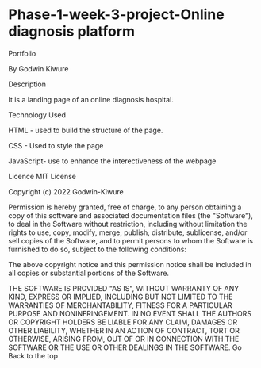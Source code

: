 # Phase-1-week-3-project-Online diagnosis platform  

Portfolio

By Godwin Kiwure

Description

It is a landing page of an online diagnosis hospital.

Technology Used

HTML - used to build the structure of the page.


CSS - Used to style the page


JavaScript- use to enhance the interectiveness of the webpage

Licence
MIT License

Copyright (c) 2022 Godwin-Kiwure

Permission is hereby granted, free of charge, to any person obtaining a copy of this software and associated documentation files (the "Software"), to deal in the Software without restriction, including without limitation the rights to use, copy, modify, merge, publish, distribute, sublicense, and/or sell copies of the Software, and to permit persons to whom the Software is furnished to do so, subject to the following conditions:

The above copyright notice and this permission notice shall be included in all copies or substantial portions of the Software.

THE SOFTWARE IS PROVIDED "AS IS", WITHOUT WARRANTY OF ANY KIND, EXPRESS OR IMPLIED, INCLUDING BUT NOT LIMITED TO THE WARRANTIES OF MERCHANTABILITY, FITNESS FOR A PARTICULAR PURPOSE AND NONINFRINGEMENT. IN NO EVENT SHALL THE AUTHORS OR COPYRIGHT HOLDERS BE LIABLE FOR ANY CLAIM, DAMAGES OR OTHER LIABILITY, WHETHER IN AN ACTION OF CONTRACT, TORT OR OTHERWISE, ARISING FROM, OUT OF OR IN CONNECTION WITH THE SOFTWARE OR THE USE OR OTHER DEALINGS IN THE SOFTWARE. Go Back to the top
